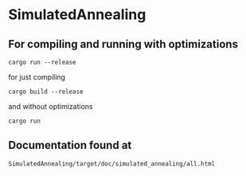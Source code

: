 # SimulatedAnnealing

## For compiling and running with optimizations
```
cargo run --release
```
for just compiling 
```
cargo build --release
```
and without optimizations
```
cargo run
```

## Documentation found at
```
SimulatedAnnealing/target/doc/simulated_annealing/all.html
```
